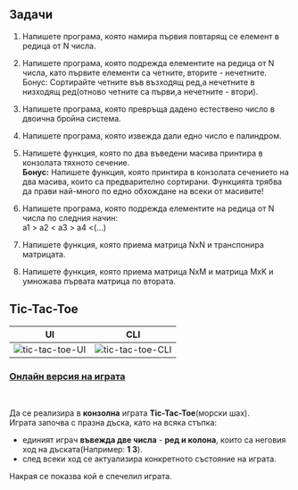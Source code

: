 ## Задачи

1. Напишете програма, която намира първия повтарящ се елемент в редица от N числа. <br />

2. Напишете програма, която подрежда елементите на редица от N числа, като първите елементи са четните, вторите - нечетните. <br />
   Бонус: Сортирайте четните във възходящ ред,а нечетните в низходящ ред(отново четните са първи,а нечетните - втори). <br />

3. Напишете програма, която превръща дадено естествено число в двоична бройна система. <br />

4. Напишете програма, която извежда дали едно число е палиндром. <br />

5. Напишете функция, която по два въведени масива принтира в конзолата тяхното сечение. <br />
   **Бонус:** Напишете функция, която принтира в конзолата сечението на два масива, които са предварително сортирани. Функцията трябва да прави най-много по едно обхождане на всеки от масивите!

6. Напишете програма, която подрежда елементите на редица от N числа по следния начин: <br />
    а1 > а2 < а3 > а4 <(...) <br />

7. Напишете функция, която приема матрица NxN и транспонира матрицата.

8. Напишете функция, която приема матрица NxM и матрица MxK и умножава първата матрица по втората.

## Tic-Tac-Toe

UI         |  CLI
:-------------------------:|:-------------------------:
![tic-tac-toe-UI](https://images.ctfassets.net/3prze68gbwl1/asset-17suaysk1qa1jp4/fe212fc1d9d90b12907f5b6b04fa9280/android-ios-tic-tac-toe.png?fm=avif&w=500&h=600&fit=) | ![tic-tac-toe-CLI](https://user-images.githubusercontent.com/44736064/62582421-bd23a580-b882-11e9-92d8-ba0dced4bfb4.png)

### [Онлайн версия на играта](https://playtictactoe.org)
<br />

Да се реализира в **конзолна** играта  **Тic-Tac-Toe**(морски шах). <br />
Играта започва с празна дъска, като на всяка стъпка:
- единият играч **въвежда две числа** - **ред и колона**, които са неговия ход на дъската(Например: **1 3**).
- след всеки ход се актуализира конкретното състояние на играта.

Накрая се показва кой е спечелил играта.

